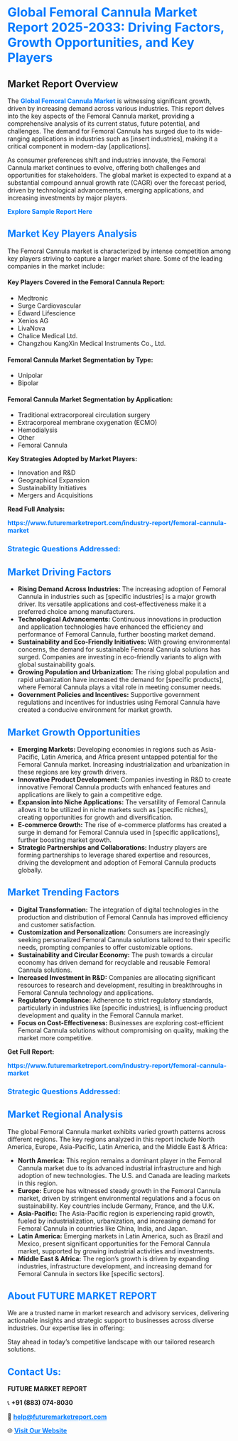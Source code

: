 <h1 style="color: #007BFF;">Global Femoral Cannula Market Report 2025-2033: Driving Factors, Growth Opportunities, and Key Players</h1>

<section id="overview">
<h2>Market Report Overview</h2>
<p>The <a href="https://www.futuremarketreport.com/industry-report/femoral-cannula-market" style="color: #007BFF; text-decoration: none;"><strong>Global Femoral Cannula Market</strong></a> is witnessing significant growth, driven by increasing demand across various industries. This report delves into the key aspects of the Femoral Cannula market, providing a comprehensive analysis of its current status, future potential, and challenges. The demand for Femoral Cannula has surged due to its wide-ranging applications in industries such as [insert industries], making it a critical component in modern-day [applications].</p>
<p>As consumer preferences shift and industries innovate, the Femoral Cannula market continues to evolve, offering both challenges and opportunities for stakeholders. The global market is expected to expand at a substantial compound annual growth rate (CAGR) over the forecast period, driven by technological advancements, emerging applications, and increasing investments by major players.</p>
</section>

<section id="overview">
<p><a href="https://www.futuremarketreport.com/request-sample/reportId=122037" style="color: #007BFF; text-decoration: none;"><strong>Explore Sample Report Here</strong></a></p>
</section>

<section id="key-players">
<h2 style="color: #007BFF;">Market Key Players Analysis</h2>
<p>The Femoral Cannula market is characterized by intense competition among key players striving to capture a larger market share. Some of the leading companies in the market include:</p>
<h4>Key Players Covered in the Femoral Cannula Report:</h4>
<ul><li>Medtronic</li><li>Surge Cardiovascular</li><li>Edward Lifescience</li><li>Xenios AG</li><li>LivaNova</li><li>Chalice Medical Ltd.</li><li>Changzhou KangXin Medical Instruments Co., Ltd.</li></ul>
<h4>Femoral Cannula Market Segmentation by Type:</h4>
<ul><li>Unipolar</li><li>Bipolar</li></ul>

<h4>Femoral Cannula Market Segmentation by Application:</h4>
<ul><li>Traditional extracorporeal circulation surgery</li><li>Extracorporeal membrane oxygenation (ECMO)</li><li>Hemodialysis</li><li>Other</li><li>Femoral Cannula</li></ul>
<p><strong>Key Strategies Adopted by Market Players:</strong></p>
<ul>
<li>Innovation and R&D</li>
<li>Geographical Expansion</li>
<li>Sustainability Initiatives</li>
<li>Mergers and Acquisitions</li>
</ul>
</section>

<section>
<p><strong>Read Full Analysis: </strong></p><a href="https://www.futuremarketreport.com/industry-report/femoral-cannula-market" style="color: #007BFF; text-decoration: none;"><strong>https://www.futuremarketreport.com/industry-report/femoral-cannula-market</strong></a>
<h3 style="color: #007BFF;">Strategic Questions Addressed:</h3>
</section>

<section id="driving-factors">
<h2 style="color: #007BFF;">Market Driving Factors</h2>
<ul>
<li><strong>Rising Demand Across Industries:</strong> The increasing adoption of Femoral Cannula in industries such as [specific industries] is a major growth driver. Its versatile applications and cost-effectiveness make it a preferred choice among manufacturers.</li>
<li><strong>Technological Advancements:</strong> Continuous innovations in production and application technologies have enhanced the efficiency and performance of Femoral Cannula, further boosting market demand.</li>
<li><strong>Sustainability and Eco-Friendly Initiatives:</strong> With growing environmental concerns, the demand for sustainable Femoral Cannula solutions has surged. Companies are investing in eco-friendly variants to align with global sustainability goals.</li>
<li><strong>Growing Population and Urbanization:</strong> The rising global population and rapid urbanization have increased the demand for [specific products], where Femoral Cannula plays a vital role in meeting consumer needs.</li>
<li><strong>Government Policies and Incentives:</strong> Supportive government regulations and incentives for industries using Femoral Cannula have created a conducive environment for market growth.</li>
</ul>
</section>

<section id="growth-opportunities">
<h2 style="color: #007BFF;">Market Growth Opportunities</h2>
<ul>
<li><strong>Emerging Markets:</strong> Developing economies in regions such as Asia-Pacific, Latin America, and Africa present untapped potential for the Femoral Cannula market. Increasing industrialization and urbanization in these regions are key growth drivers.</li>
<li><strong>Innovative Product Development:</strong> Companies investing in R&D to create innovative Femoral Cannula products with enhanced features and applications are likely to gain a competitive edge.</li>
<li><strong>Expansion into Niche Applications:</strong> The versatility of Femoral Cannula allows it to be utilized in niche markets such as [specific niches], creating opportunities for growth and diversification.</li>
<li><strong>E-commerce Growth:</strong> The rise of e-commerce platforms has created a surge in demand for Femoral Cannula used in [specific applications], further boosting market growth.</li>
<li><strong>Strategic Partnerships and Collaborations:</strong> Industry players are forming partnerships to leverage shared expertise and resources, driving the development and adoption of Femoral Cannula products globally.</li>
</ul>
</section>

<section id="trending-factors">
<h2 style="color: #007BFF;">Market Trending Factors</h2>
<ul>
<li><strong>Digital Transformation:</strong> The integration of digital technologies in the production and distribution of Femoral Cannula has improved efficiency and customer satisfaction.</li>
<li><strong>Customization and Personalization:</strong> Consumers are increasingly seeking personalized Femoral Cannula solutions tailored to their specific needs, prompting companies to offer customizable options.</li>
<li><strong>Sustainability and Circular Economy:</strong> The push towards a circular economy has driven demand for recyclable and reusable Femoral Cannula solutions.</li>
<li><strong>Increased Investment in R&D:</strong> Companies are allocating significant resources to research and development, resulting in breakthroughs in Femoral Cannula technology and applications.</li>
<li><strong>Regulatory Compliance:</strong> Adherence to strict regulatory standards, particularly in industries like [specific industries], is influencing product development and quality in the Femoral Cannula market.</li>
<li><strong>Focus on Cost-Effectiveness:</strong> Businesses are exploring cost-efficient Femoral Cannula solutions without compromising on quality, making the market more competitive.</li>
</ul>
</section>

<section>
<p><strong>Get Full Report: </strong></p><a href="https://www.futuremarketreport.com/industry-report/femoral-cannula-market" style="color: #007BFF; text-decoration: none;"><strong>https://www.futuremarketreport.com/industry-report/femoral-cannula-market</strong></a>
<h3 style="color: #007BFF;">Strategic Questions Addressed:</h3>
</section>


<section id="regional-analysis">
<h2 style="color: #007BFF;">Market Regional Analysis</h2>
<p>The global Femoral Cannula market exhibits varied growth patterns across different regions. The key regions analyzed in this report include North America, Europe, Asia-Pacific, Latin America, and the Middle East & Africa:</p>
<ul>
<li><strong>North America:</strong> This region remains a dominant player in the Femoral Cannula market due to its advanced industrial infrastructure and high adoption of new technologies. The U.S. and Canada are leading markets in this region.</li>
<li><strong>Europe:</strong> Europe has witnessed steady growth in the Femoral Cannula market, driven by stringent environmental regulations and a focus on sustainability. Key countries include Germany, France, and the U.K.</li>
<li><strong>Asia-Pacific:</strong> The Asia-Pacific region is experiencing rapid growth, fueled by industrialization, urbanization, and increasing demand for Femoral Cannula in countries like China, India, and Japan.</li>
<li><strong>Latin America:</strong> Emerging markets in Latin America, such as Brazil and Mexico, present significant opportunities for the Femoral Cannula market, supported by growing industrial activities and investments.</li>
<li><strong>Middle East & Africa:</strong> The region’s growth is driven by expanding industries, infrastructure development, and increasing demand for Femoral Cannula in sectors like [specific sectors].</li>
</ul>
</section>

<footer>
<h2 style="color: #007BFF;">About FUTURE MARKET REPORT</h2>
<p>We are a trusted name in market research and advisory services, delivering actionable insights and strategic support to businesses across diverse industries. Our expertise lies in offering:</p>

<p>Stay ahead in today’s competitive landscape with our tailored research solutions.</p>

<h2 style="color: #007BFF;">Contact Us:</h2>
<p><strong>FUTURE MARKET REPORT</strong></p>
<p>📞 <strong>+91 (883) 074-8030</strong></p>
<p>📧 <strong><a href="mailto:help@futuremarketreport.com" style="color: #007BFF;">help@futuremarketreport.com</a></strong></p>
<p>🌐 <strong><a href="https://www.futuremarketreport.com/" style="color: #007BFF;">Visit Our Website</a></strong></p>
</footer>